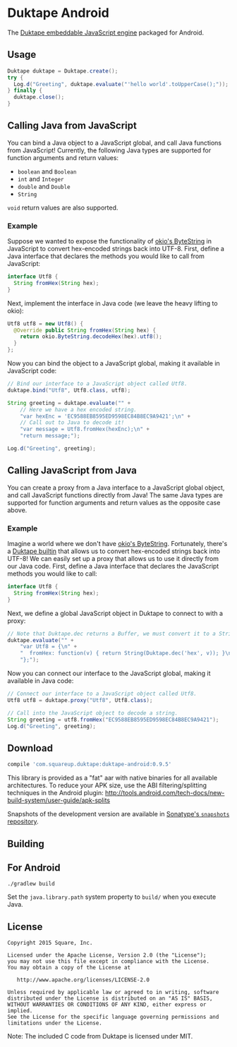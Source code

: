 Duktape Android
===============

The [Duktape embeddable JavaScript engine][duk] packaged for Android.


Usage
-----

```java
Duktape duktape = Duktape.create();
try {
  Log.d("Greeting", duktape.evaluate("'hello world'.toUpperCase();"));
} finally {
  duktape.close();
}
```

## Calling Java from JavaScript

You can bind a Java object to a JavaScript global, and call Java functions from JavaScript!
Currently, the following Java types are supported for function arguments and return values:

 * `boolean` and `Boolean`
 * `int` and `Integer`
 * `double` and `Double`
 * `String`

`void` return values are also supported.

### Example

Suppose we wanted to expose the functionality of [okio's ByteString][okio] in JavaScript to
convert hex-encoded strings back into UTF-8. First, define a Java interface that declares
the methods you would like to call from JavaScript:

```java
interface Utf8 {
  String fromHex(String hex);
}
```

Next, implement the interface in Java code (we leave the heavy lifting to okio):

```java
Utf8 utf8 = new Utf8() {
  @Override public String fromHex(String hex) {
    return okio.ByteString.decodeHex(hex).utf8();
  }
};
```

Now you can bind the object to a JavaScript global, making it available in JavaScript code:

```java
// Bind our interface to a JavaScript object called Utf8.
duktape.bind("Utf8", Utf8.class, utf8);

String greeting = duktape.evaluate("" +
    // Here we have a hex encoded string.
    "var hexEnc = 'EC9588EB8595ED9598EC84B8EC9A9421';\n" +
    // Call out to Java to decode it!
    "var message = Utf8.fromHex(hexEnc);\n" +
    "return message;");

Log.d("Greeting", greeting);
```

## Calling JavaScript from Java

You can create a proxy from a Java interface to a JavaScript global object, and call JavaScript
functions directly from Java!  The same Java types are supported for function arguments and return
values as the opposite case above.

### Example

Imagine a world where we don't have [okio's ByteString][okio]. Fortunately, there's a [Duktape
builtin][dukdec] that allows us to convert hex-encoded strings back into UTF-8! We can easily set up a
proxy that allows us to use it directly from our Java code. First, define a Java interface
that declares the JavaScript methods you would like to call:

```java
interface Utf8 {
  String fromHex(String hex);
}
```

Next, we define a global JavaScript object in Duktape to connect to with a proxy:

```java
// Note that Duktape.dec returns a Buffer, we must convert it to a String return value.
duktape.evaluate("" +
    "var Utf8 = {\n" +
    "  fromHex: function(v) { return String(Duktape.dec('hex', v)); }\n" +
    "};");
```

Now you can connect our interface to the JavaScript global, making it available in Java code:

```java
// Connect our interface to a JavaScript object called Utf8.
Utf8 utf8 = duktape.proxy("Utf8", Utf8.class);

// Call into the JavaScript object to decode a string.
String greeting = utf8.fromHex("EC9588EB8595ED9598EC84B8EC9A9421");
Log.d("Greeting", greeting);
```

Download
--------

```groovy
compile 'com.squareup.duktape:duktape-android:0.9.5'
```

This library is provided as a "fat" aar with native binaries for all available architectures. To
reduce your APK size, use the ABI filtering/splitting techniques in the Android plugin:
http://tools.android.com/tech-docs/new-build-system/user-guide/apk-splits

Snapshots of the development version are available in [Sonatype's `snapshots` repository][snap].


Building
--------

## For Android

```
./gradlew build
```

Set the `java.library.path` system property to `build/` when you execute Java.


License
-------

    Copyright 2015 Square, Inc.

    Licensed under the Apache License, Version 2.0 (the "License");
    you may not use this file except in compliance with the License.
    You may obtain a copy of the License at

       http://www.apache.org/licenses/LICENSE-2.0

    Unless required by applicable law or agreed to in writing, software
    distributed under the License is distributed on an "AS IS" BASIS,
    WITHOUT WARRANTIES OR CONDITIONS OF ANY KIND, either express or implied.
    See the License for the specific language governing permissions and
    limitations under the License.


Note: The included C code from Duktape is licensed under MIT.





 [duk]: http://duktape.org/
 [snap]: https://oss.sonatype.org/content/repositories/snapshots/
 [okio]: https://github.com/square/okio/blob/master/okio/src/main/java/okio/ByteString.java
 [dukdec]: http://duktape.org/guide.html#builtin-duktape-dec
